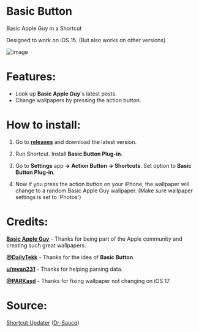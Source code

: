 # Basic Button
Basic Apple Guy in a Shortcut

Designed to work on iOS 15. (But also works on other versions)

![image](https://github.com/Dr-Sauce/BasicButton/assets/82555878/63cb4b36-302d-4eb6-af3c-b5e703cd1e5f)

# Features:
- Look up **Basic Apple Guy**'s latest posts.
- Change wallpapers by pressing the action button.

# How to install:
1. Go to [**releases**](https://github.com/Dr-Sauce/basicbutton/releases/latest) and download the latest version.

2. Run Shortcut. Install **Basic Button Plug-in**.

3. Go to **Settings** app **→ Action Button → Shortcuts**. Set option to **Basic Button Plug-in**.

4. Now if you press the action button on your iPhone, the wallpaper will change to a random Basic Apple Guy wallpaper. (Make sure wallpaper settings is set to 'Photos')

# Credits:
[**Basic Apple Guy**](https://twitter.com/basicappleguy) - Thanks for being part of the Apple community and creating such great wallpapers.

[**@DailyTekk**](https://twitter.com/DailyTekk) - Thanks for the idea of **Basic Button**.

[**u/mvan231**](https://reddit.com/user/mvan231) - Thanks for helping parsing data.

[**@PARKasd**](https://github.com/PARKasd) - Thanks for fixing wallpaper not changing on iOS 17.

# Source:

[Shortcut Updater](https://github.com/Dr-Sauce/ShortcutUpdater) ([Dr-Sauce](https://github.com/Dr-Sauce))
